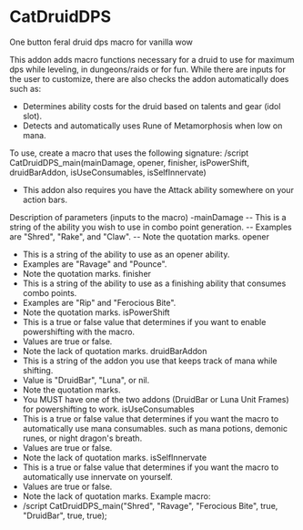 # CatDruidDPS
One button feral druid dps macro for vanilla wow

This addon adds macro functions necessary for a druid to use for maximum dps while leveling, in dungeons/raids or for fun. While there are inputs for the user to customize, there are also checks the addon automatically does such as:
- Determines ability costs for the druid based on talents and gear (idol slot).
- Detects and automatically uses Rune of Metamorphosis when low on mana.

To use, create a macro that uses the following signature:
/script CatDruidDPS_main(mainDamage, opener, finisher, isPowerShift, druidBarAddon, isUseConsumables, isSelfInnervate)
- This addon also requires you have the Attack ability somewhere on your action bars.

Description of parameters (inputs to the macro)
-mainDamage
  -- This is a string of the ability you wish to use in combo point generation.
  -- Examples are "Shred", "Rake", and "Claw".
  -- Note the quotation marks.
opener
  - This is a string of the ability to use as an opener ability.
  - Examples are "Ravage" and "Pounce".
  - Note the quotation marks.
finisher
  - This is a string of the ability to use as a finishing ability that consumes combo points.
  - Examples are "Rip" and "Ferocious Bite".
  - Note the quotation marks.
isPowerShift
  - This is a true or false value that determines if you want to enable powershifting with the macro.
  - Values are true or false.
  - Note the lack of quotation marks.
druidBarAddon
  - This is a string of the addon you use that keeps track of mana while shifting.
  - Value is "DruidBar", "Luna", or nil.
  - Note the quotation marks.
  - You MUST have one of the two addons (DruidBar or Luna Unit Frames) for powershifting to work.
isUseConsumables
  - This is a true or false value that determines if you want the macro to automatically use mana consumables.
    such as mana potions, demonic runes, or night dragon's breath.
  - Values are true or false.
  - Note the lack of quotation marks.
isSelfInnervate
  - This is a true or false value that determines if you want the macro to automatically use innervate on yourself.
  - Values are true or false.
  - Note the lack of quotation marks.
Example macro:
- /script CatDruidDPS_main("Shred", "Ravage", "Ferocious Bite", true, "DruidBar", true, true);
